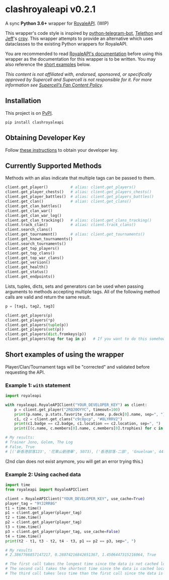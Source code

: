 # clashroyaleapi v0.2.1

A sync __Python 3.6+__ wrapper for [RoyaleAPI](https://royaleapi.com/). (WIP)

This wrapper's code style is inspired by
[python-telegram-bot](https://github.com/python-telegram-bot/python-telegram-bot),
[Telethon](https://github.com/LonamiWebs/Telethon)
and [Jeff](https://github.com/jeffffc)'s [crpy](https://test.pypi.org/project/crpy/).
This wrapper attempts to provide an alternative which uses dataclasses to the existing Python wrappers for RoyaleAPI.

You are recommended to read [RoyaleAPI's documentation](https://docs.royaleapi.com) before using this wrapper
as the documentation for this wrapper is to be written. You may also reference the
[short examples](https://github.com/Tr-Jono/clashroyaleapi#short-examples-of-using-the-wrapper) below.

_This content is not affiliated with, endorsed, sponsored,
or specifically approved by Supercell and Supercell is not responsible for it.
For more information see [Supercell’s Fan Content Policy](http://supercell.com/en/fan-content-policy/)._

## Installation
This project is on [PyPI](https://pypi.org/project/clashroyaleapi/).
```
pip install clashroyaleapi
```

## Obtaining Developer Key
Follow [these instructions](https://docs.royaleapi.com/#/authentication?id=generating-new-keys)
to obtain your developer key.

## Currently Supported Methods
Methods with an alias indicate that multiple tags can be passed to them.
```python
client.get_player()          # alias: client.get_players()
client.get_player_chests()   # alias: client.get_players_chests()
client.get_player_battles()  # alias: client.get_players_battles()
client.get_clan()            # alias: client.get_clans()
client.get_clan_battles()
client.get_clan_war()
client.get_clan_war_log()
client.get_clan_tracking()   # alias: client.get_clans_tracking()
client.track_clan()          # alias: client.track_clans()
client.search_clans()
client.get_tournament()      # alias: client.get_tournaments()
client.get_known_tournaments()
client.search_tournaments()
client.get_top_players()
client.get_top_clans()
client.get_top_war_clans()
client.get_version()
client.get_health()
client.get_status()
client.get_endpoints()
```
Lists, tuples, dicts, sets and generators can be used when passing arguments to methods accepting multiple tags.
All of the following method calls are valid and return the same result.
```python
p = [tag1, tag2, tag3]

client.get_players(p)
client.get_players(*p)
client.get_players(tuple(p))
client.get_players(set(p))
client.get_players(dict.fromkeys(p))
client.get_players(tag for tag in p)   # If you want to do this somehow
```

## Short examples of using the wrapper
Player/Clan/Tournament tags will be "corrected" and validated before requesting the API.
### Example 1: `with` statement
```python
import royaleapi

with royaleapi.RoyaleAPIClient("YOUR_DEVELOPER_KEY") as client:
    p = client.get_player("2RQJ0OYYC", timeout=100)
    print(p.name, p.stats.favorite_card.name, p.deck[0].name, sep=", ")
    c1, c2 = client.get_clans("c9c8pcp", "#8LYRRV2")
    print(c1.badge == c2.badge, c1.location == c2.location, sep=", ")
    print([(c.name, c.members[0].name, c.members[0].trophies) for c in (c1, c2)])

# My results:
# Trainer Jono, Golem, The Log
# False, True
# [('新香港部落123', '花果山劉德華', 5073), ('香港部落·二部', 'Gnuelnam', 4479)]
```
(2nd clan does not exist anymore, you will get an error trying this.)

### Example 2: Using cached data
```python
import time
from royaleapi import RoyaleAPIClient

client = RoyaleAPIClient("YOUR_DEVELOPER_KEY", use_cache=True)
player_tag = "9YJ2RR8G"
t1 = time.time()
p1 = client.get_player(player_tag)
t2 = time.time()
p2 = client.get_player(player_tag)
t3 = time.time()
p3 = client.get_player(player_tag, use_cache=False)
t4 = time.time()
print(t2 - t1, t3 - t2, t4 - t3, p1 == p2 == p3, sep=", ")

# My results
# 2.3867766857147217, 0.28074216842651367, 1.4506447315216064, True

# The first call takes the longest time since the data is not cached locally or on RoyaleAPI's server.
# The second call takes the shortest time since the data is cached locally.
# The third call takes less time than the first call since the data is cached on RoyaleAPI's server.
```
